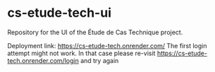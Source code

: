 # cs-etude-tech-ui

Repository for the UI of the Étude de Cas Technique project.

Deployment link: https://cs-etude-tech.onrender.com/
The first login attempt might not work. In that case please re-visit https://cs-etude-tech.onrender.com/login and try again 
